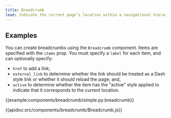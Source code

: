 ```yaml
---
title: Breadcrumb
lead: Indicate the current page’s location within a navigational hierarchy that automatically adds separators via CSS.
---
```


## Examples

You can create breadcrumbs using the `Breadcrumb` component. Items are specified with the `items` prop. You must specify a `label` for each item, and can optionally specify:
- `href` to add a link;
- `external_link` to determine whether the link should be treated as a Dash style link or whether it should reload the page; and,
- `active` to determine whether the item has the "active" style applied to indicate that it corresponds to the current location.

{{example:components/breadcrumb/simple.py:breadcrumb}}

{{apidoc:src/components/breadcrumb/Breadcrumb.js}}
